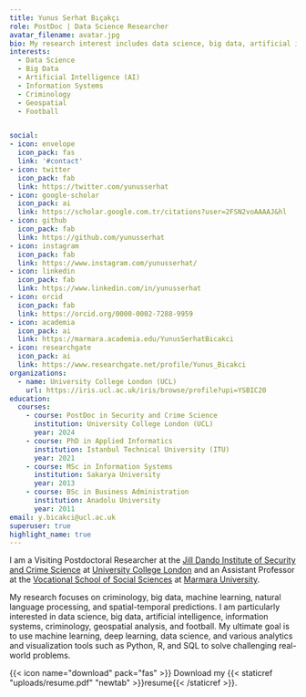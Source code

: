 ```yaml
---
title: Yunus Serhat Bıçakçı
role: PostDoc | Data Science Researcher
avatar_filename: avatar.jpg
bio: My research interest includes data science, big data, artificial intelligence, information systems, criminology, geospatial and football. 
interests:
  - Data Science
  - Big Data
  - Artificial Intelligence (AI)
  - Information Systems
  - Criminology
  - Geospatial
  - Football


social:
- icon: envelope
  icon_pack: fas
  link: '#contact'
- icon: twitter
  icon_pack: fab
  link: https://twitter.com/yunusserhat
- icon: google-scholar
  icon_pack: ai
  link: https://scholar.google.com.tr/citations?user=2FSN2voAAAAJ&hl
- icon: github
  icon_pack: fab
  link: https://github.com/yunusserhat
- icon: instagram
  icon_pack: fab
  link: https://www.instagram.com/yunusserhat/
- icon: linkedin
  icon_pack: fab
  link: https://www.linkedin.com/in/yunusserhat
- icon: orcid
  icon_pack: fab
  link: https://orcid.org/0000-0002-7288-9959
- icon: academia
  icon_pack: ai
  link: https://marmara.academia.edu/YunusSerhatBicakci
- icon: researchgate
  icon_pack: ai
  link: https://www.researchgate.net/profile/Yunus_Bicakci
organizations:
  - name: University College London (UCL)
    url: https://iris.ucl.ac.uk/iris/browse/profile?upi=YSBIC20
education:
  courses:
    - course: PostDoc in Security and Crime Science
      institution: University College London (UCL)
      year: 2024
    - course: PhD in Applied Informatics
      institution: Istanbul Technical University (ITU)
      year: 2021
    - course: MSc in Information Systems
      institution: Sakarya University
      year: 2013
    - course: BSc in Business Administration
      institution: Anadolu University
      year: 2011
email: y.bicakci@ucl.ac.uk
superuser: true
highlight_name: true
---
```


I am a Visiting Postdoctoral Researcher at the [Jill Dando Institute of Security and Crime Science](http://www.ucl.ac.uk/jill-dando-institute) at [University College London](http://www.ucl.ac.uk) and an Assistant Professor at the [Vocational School of Social Sciences](http://sbmyo.marmara.edu.tr) at [Marmara University](http://www.marmara.edu.tr). 

My research focuses on criminology, big data, machine learning, natural language processing, and spatial-temporal predictions. I am particularly interested in data science, big data, artificial intelligence, information systems, criminology, geospatial analysis, and football. My ultimate goal is to use machine learning, deep learning, data science, and various analytics and visualization tools such as Python, R, and SQL to solve challenging real-world problems.

{{< icon name="download" pack="fas" >}} Download my {{< staticref "uploads/resume.pdf" "newtab" >}}resume{{< /staticref >}}.
